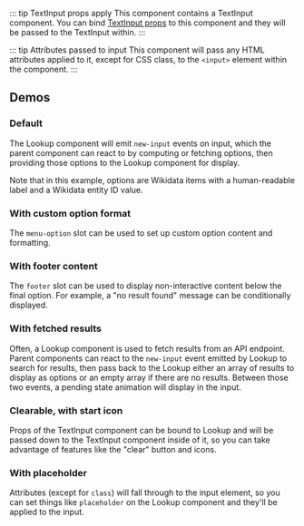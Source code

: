 <script setup>
import LookupDefault from '@/../component-demos/lookup/examples/LookupDefault.vue';
import LookupWithCustomOption from '@/../component-demos/lookup/examples/LookupWithCustomOption.vue';
import LookupNoResults from '@/../component-demos/lookup/examples/LookupNoResults.vue';
import LookupWithFetch from '@/../component-demos/lookup/examples/LookupWithFetch.vue';
import LookupClearableStartIcon from '@/../component-demos/lookup/examples/LookupClearableStartIcon.vue';
import LookupWithPlaceholder from '@/../component-demos/lookup/examples/LookupWithPlaceholder.vue';
</script>

::: tip TextInput props apply
This component contains a TextInput component. You can bind [TextInput props](./text-input.html#usage)
to this component and they will be passed to the TextInput within.
:::

::: tip Attributes passed to input
This component will pass any HTML attributes applied to it, except for CSS class, to the `<input>`
element within the component.
:::

## Demos

### Default

The Lookup component will emit `new-input` events on input, which the parent component can
react to by computing or fetching options, then providing those options to the Lookup component for
display.

Note that in this example, options are Wikidata items with a human-readable label and a Wikidata
entity ID value.

<Wrapper>
<template v-slot:demo>
<LookupDefault />
</template>
<template v-slot:code>

<<< @/../component-demos/lookup/examples/LookupDefault.vue

</template>
</Wrapper>

### With custom option format

The `menu-option` slot can be used to set up custom option content and formatting.

<Wrapper>
<template v-slot:demo>
<LookupWithCustomOption />
</template>
<template v-slot:code>

<<< @/../component-demos/lookup/examples/LookupWithCustomOption.vue

</template>
</Wrapper>

### With footer content

The `footer` slot can be used to display non-interactive content below the final option. For
example, a "no result found" message can be conditionally displayed.

<Wrapper>
<template v-slot:demo>
<LookupNoResults />
</template>
<template v-slot:code>

<<< @/../component-demos/lookup/examples/LookupNoResults.vue

</template>
</Wrapper>

### With fetched results

Often, a Lookup component is used to fetch results from an API endpoint. Parent components can react
to the `new-input` event emitted by Lookup to search for results, then pass back to the
Lookup either an array of results to display as options or an empty array if there are no results.
Between those two events, a pending state animation will display in the input.

<Wrapper>
<template v-slot:demo>
<LookupWithFetch />
</template>
<template v-slot:code>

<<< @/../component-demos/lookup/examples/LookupWithFetch.vue

</template>
</Wrapper>

### Clearable, with start icon

Props of the TextInput component can be bound to Lookup and will be passed down to the TextInput
component inside of it, so you can take advantage of features like the "clear" button and icons.

<Wrapper>
<template v-slot:demo>
<LookupClearableStartIcon />
</template>
<template v-slot:code>

<<< @/../component-demos/lookup/examples/LookupClearableStartIcon.vue

</template>
</Wrapper>

### With placeholder

Attributes (except for `class`) will fall through to the input element, so you can set things like
`placeholder` on the Lookup component and they'll be applied to the input.

<Wrapper>
<template v-slot:demo>
<LookupWithPlaceholder />
</template>
<template v-slot:code>

<<< @/../component-demos/lookup/examples/LookupWithPlaceholder.vue

</template>
</Wrapper>

<style>
.vp-wrapper .cdx-lookup {
	margin-bottom: 16px;
}

.vp-wrapper__demo > div > p {
	margin: 0 0 16px 0;
	font-weight: bold;
}
</style>